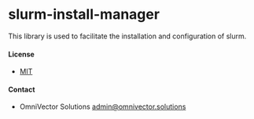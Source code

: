 # slurm-install-manager

This library is used to facilitate the installation and configuration of slurm.


#### License
* [MIT](LICENSE)


#### Contact
* OmniVector Solutions <admin@omnivector.solutions>
